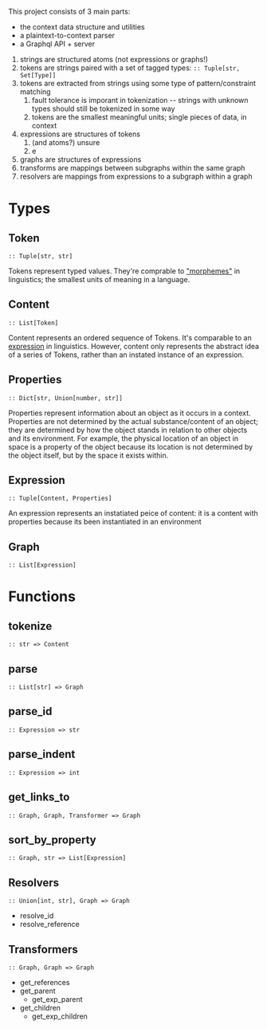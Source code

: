 This project consists of 3 main parts:
- the context data structure and utilities
- a plaintext-to-context parser
- a Graphql API + server

1. strings are structured atoms (not expressions or graphs!)
2. tokens are strings paired with a set of tagged types: `:: Tuple[str, Set[Type]]`
3. tokens are extracted from strings using some type of pattern/constraint matching
   1. fault tolerance is imporant in tokenization -- strings with unknown types should still be tokenized in some way
   2. tokens are the smallest meaningful units; single pieces of data, in context
4. expressions are structures of tokens
   1. (and atoms?) unsure
   2. e
5. graphs are structures of expressions
6. transforms are mappings between subgraphs within the same graph
7. resolvers are mappings from expressions to a subgraph within a graph




# Types

## Token
`:: Tuple[str, str]`

Tokens represent typed values. They're comprable to ["morphemes"](https://en.wikipedia.org/wiki/Morpheme) in linguistics; the smallest units of meaning in a language.

## Content
`:: List[Token]`

Content represents an ordered sequence of Tokens. It's comparable to an [expression](https://en.wikipedia.org/wiki/Sentence_(linguistics)) in linguistics. However, content only represents the abstract idea of a series of Tokens, rather than an instated instance of an expression.

## Properties
`:: Dict[str, Union[number, str]]`

Properties represent information about an object as it occurs in a context. Properties are not determined by the actual substance/content of an object; they are determined by how the object stands in relation to other objects and its environment. For example, the physical location of an object in space is a property of the object because its location is not determined by the object itself, but by the space it exists within.

## Expression
`:: Tuple[Content, Properties]`

An expression represents an instatiated peice of content: it is a content with properties because its been  instantiated in an environment

## Graph
`:: List[Expression]`

# Functions

## tokenize
`:: str => Content`

## parse
`:: List[str] => Graph`

## parse_id
`:: Expression => str`

## parse_indent
`:: Expression => int`

## get_links_to
`:: Graph, Graph, Transformer => Graph`

## sort_by_property
`:: Graph, str => List[Expression]`

## Resolvers
`:: Union[int, str], Graph => Graph`
- resolve_id
- resolve_reference

## Transformers
`:: Graph, Graph => Graph`
- get_references
- get_parent
    - get_exp_parent
- get_children
    - get_exp_children


